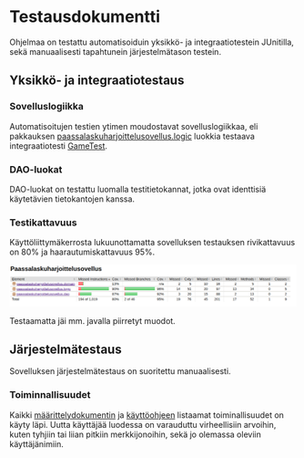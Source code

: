 # Testausdokumentti
Ohjelmaa on testattu automatisoiduin yksikkö- ja integraatiotestein JUnitilla, sekä manuaalisesti tapahtunein järjestelmätason testein.

## Yksikkö- ja integraatiotestaus

### Sovelluslogiikka
Automatisoitujen testien ytimen moudostavat sovelluslogiikkaa, eli pakkauksen [paassalaskuharjoittelusovellus.logic](https://github.com/vilsuo/ot-harjoitustyo/tree/master/Paassalaskuharjoittelusovellus/src/main/java/paassalaskuharjoittelusovellus/logic) luokkia testaava integraatiotesti [GameTest](https://github.com/vilsuo/ot-harjoitustyo/blob/master/Paassalaskuharjoittelusovellus/src/test/java/paassalaskuharjoittelusovellus/logicTest/GameTest.java).

### DAO-luokat
DAO-luokat on testattu luomalla testitietokannat, jotka ovat identtisiä käytetävien tietokantojen kanssa.

### Testikattavuus
Käyttöliittymäkerrosta lukuunottamatta sovelluksen testauksen rivikattavuus on 80% ja haarautumiskattavuus 95%.

![](https://github.com/vilsuo/ot-harjoitustyo/blob/master/dokumentointi/kuvat/testikattavuus.png)

Testaamatta jäi mm. javalla piirretyt muodot.

## Järjestelmätestaus
Sovelluksen järjestelmätestaus on suoritettu manuaalisesti.

### Toiminnallisuudet
Kaikki [määrittelydokumentin](https://github.com/vilsuo/ot-harjoitustyo/blob/master/dokumentointi/vaatimusmaarittely.md) ja [käyttöohjeen](https://github.com/vilsuo/ot-harjoitustyo/blob/master/dokumentointi/kayttoohje.md) listaamat toiminallisuudet on käyty läpi. Uutta käyttäjää luodessa on varauduttu virheellisiin arvoihin, kuten tyhjiin tai liian pitkiin merkkijonoihin, sekä jo olemassa oleviin käyttäjänimiin.

